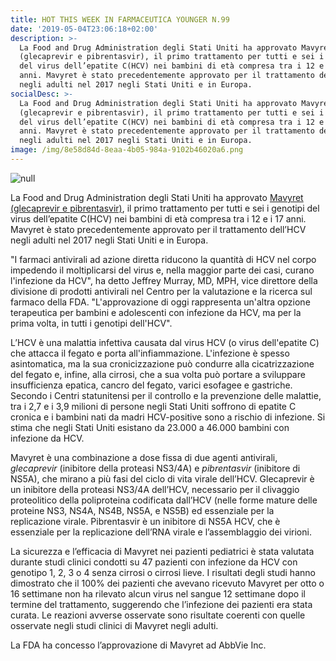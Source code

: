 ```yaml
---
title: HOT THIS WEEK IN FARMACEUTICA YOUNGER N.99
date: '2019-05-04T23:06:18+02:00'
description: >-
  La Food and Drug Administration degli Stati Uniti ha approvato Mavyret
  (glecaprevir e pibrentasvir), il primo trattamento per tutti e sei i genotipi
  del virus dell’epatite C(HCV) nei bambini di età compresa tra i 12 e i 17
  anni. Mavyret è stato precedentemente approvato per il trattamento dell’HCV
  negli adulti nel 2017 negli Stati Uniti e in Europa.
socialDesc: >-
  La Food and Drug Administration degli Stati Uniti ha approvato Mavyret
  (glecaprevir e pibrentasvir), il primo trattamento per tutti e sei i genotipi
  del virus dell’epatite C(HCV) nei bambini di età compresa tra i 12 e i 17
  anni. Mavyret è stato precedentemente approvato per il trattamento dell’HCV
  negli adulti nel 2017 negli Stati Uniti e in Europa.
image: /img/8e58d84d-8eaa-4b05-984a-9102b46020a6.png
---
```

![null](/img/8e58d84d-8eaa-4b05-984a-9102b46020a6.png)

La Food and Drug Administration degli Stati Uniti ha approvato [Mavyret (glecaprevir e pibrentasvir)](https://www.fda.gov/news-events/press-announcements/fda-approves-first-treatment-all-genotypes-hepatitis-c-pediatric-patients), il primo trattamento per tutti e sei i genotipi del virus dell’epatite C(HCV) nei bambini di età compresa tra i 12 e i 17 anni. Mavyret è stato precedentemente approvato per il trattamento dell’HCV negli adulti nel 2017 negli Stati Uniti e in Europa.

"I farmaci antivirali ad azione diretta riducono la quantità di HCV nel corpo impedendo il moltiplicarsi del virus e, nella maggior parte dei casi, curano l'infezione da HCV", ha detto Jeffrey Murray, MD, MPH, vice direttore della divisione di prodotti antivirali nel Centro per la valutazione e la ricerca sul farmaco della FDA. "L'approvazione di oggi rappresenta un'altra opzione terapeutica per bambini e adolescenti con infezione da HCV, ma per la prima volta, in tutti i genotipi dell'HCV".

L’HCV è una malattia infettiva causata dal virus HCV (o virus dell'epatite C) che attacca il fegato e porta all'infiammazione. L'infezione è spesso asintomatica, ma la sua cronicizzazione può condurre alla cicatrizzazione del fegato e, infine, alla cirrosi, che a sua volta può portare a sviluppare insufficienza epatica, cancro del fegato, varici esofagee e gastriche. Secondo i Centri statunitensi per il controllo e la prevenzione delle malattie, tra i 2,7 e i 3,9 milioni di persone negli Stati Uniti soffrono di epatite C cronica e i bambini nati da madri HCV-positive sono a rischio di infezione. Si stima che negli Stati Uniti esistano da 23.000 a 46.000 bambini con infezione da HCV.

Mavyret è una combinazione a dose fissa di due agenti antivirali, _glecaprevir_ (inibitore della proteasi NS3/4A) e _pibrentasvir_ (inibitore di NS5A), che mirano a più fasi del ciclo di vita virale dell’HCV. Glecaprevir è un inibitore della proteasi NS3/4A dell’HCV, necessario per il clivaggio proteolitico della poliproteina codificata dall’HCV (nelle forme mature delle proteine NS3, NS4A, NS4B, NS5A, e NS5B) ed essenziale per la replicazione virale. Pibrentasvir è un inibitore di NS5A HCV, che è essenziale per la replicazione dell’RNA virale e l’assemblaggio dei virioni.

La sicurezza e l’efficacia di Mavyret nei pazienti pediatrici è stata valutata durante studi clinici condotti su 47 pazienti con infezione da HCV con genotipo 1, 2, 3 o 4 senza cirrosi o cirrosi lieve. I risultati degli studi hanno dimostrato che il 100% dei pazienti che avevano ricevuto Mavyret per otto o 16 settimane non ha rilevato alcun virus nel sangue 12 settimane dopo il termine del trattamento, suggerendo che l’infezione dei pazienti era stata curata. Le reazioni avverse osservate sono risultate coerenti con quelle osservate negli studi clinici di Mavyret negli adulti.

La FDA ha concesso l’approvazione di Mavyret ad AbbVie Inc.
